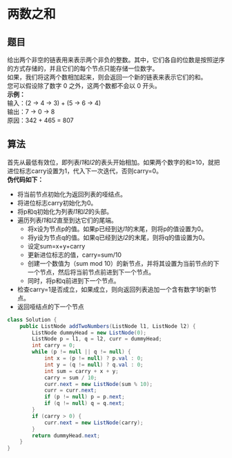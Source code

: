 # 两数之和
## 题目
给出两个非空的链表用来表示两个非负的整数。其中，它们各自的位数是按照逆序的方式存储的，并且它们的每个节点只能存储一位数字。  
如果，我们将这两个数相加起来，则会返回一个新的链表来表示它们的和。  
您可以假设除了数字 0 之外，这两个数都不会以 0 开头。  
**示例：**  
输入：(2 -> 4 -> 3) + (5 -> 6 -> 4)  
输出：7 -> 0 -> 8  
原因：342 + 465 = 807  
## 算法
首先从最低有效位，即列表*l1*和*l2*的表头开始相加。如果两个数字的和≥10，就把进位标志carry设置为1，代入下一次迭代，否则carry=0。  
**伪代码如下：**  
* 将当前节点初始化为返回列表的哑结点。
* 将进位标志carry初始化为0。
* 将p和q初始化为列表*l1*和*l2*的头部。
* 遍历列表*l1*和*l2*直至到达它们的尾端。
    + 将x设为节点p的值。如果p已经到达*l1*的末尾，则将p的值设置为0。
    + 将y设为节点q的值。如果q已经到达*l2*的末尾，则将q的值设置为0。
    + 设定sum=x+y+carry
    + 更新进位标志的值，carry=sum/10
    + 创建一个数值为（sum mod 10）的新节点，并将其设置为当前节点的下一个节点，然后将当前节点前进到下一个节点。
    + 同时，将p和q前进到下一个节点。
* 检查carry=1是否成立，如果成立，则向返回列表追加一个含有数字1的新节点。
* 返回哑结点的下一个节点
````java
class Solution {
    public ListNode addTwoNumbers(ListNode l1, ListNode l2) {
        ListNode dummyHead = new ListNode(0);
        ListNode p = l1, q = l2, curr = dummyHead;
        int carry = 0;
        while (p != null || q != null) {
            int x = (p != null) ? p.val : 0;
            int y = (q != null) ? q.val : 0;
            int sum = carry + x + y;
            carry = sum / 10;
            curr.next = new ListNode(sum % 10);
            curr = curr.next;
            if (p != null) p = p.next;
            if (q != null) q = q.next;
        }
        if (carry > 0) {
            curr.next = new ListNode(carry);
        }
        return dummyHead.next;
    }
}
